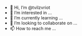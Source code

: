 - 👋 Hi, I’m @tvilzvriot
- 👀 I’m interested in ...
- 🌱 I’m currently learning ...
- 💞️ I’m looking to collaborate on ...
- 📫 How to reach me ...

<!---
tvilzvriot/tvilzvriot is a ✨ special ✨ repository because its `README.md` (this file) appears on your GitHub profile.
You can click the Preview link to take a look at your changes.
--->
